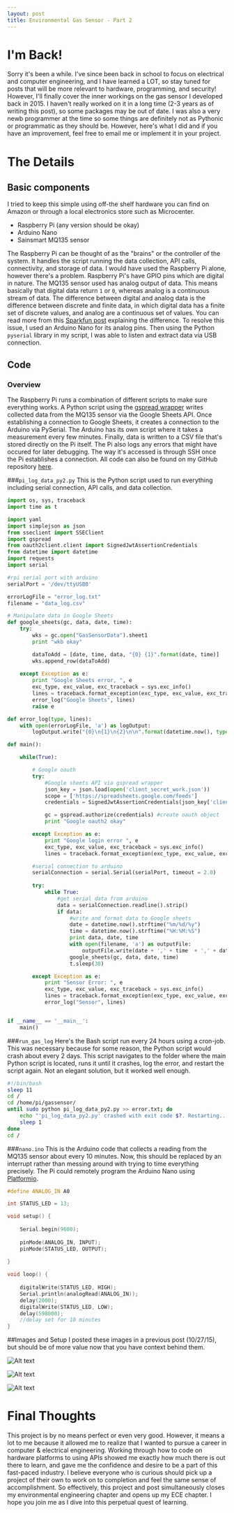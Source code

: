 ```yaml
---
layout: post
title: Environmental Gas Sensor - Part 2
---
```


# I'm Back!

Sorry it's been a while. I've since been back in school to focus on electrical and computer engineering, and I have learned a LOT, so stay tuned for posts that will be more relevant to hardware, programming, and security! However, I'll finally cover the inner workings on the gas sensor I developed back in 2015. I haven't really worked on it in a long time (2-3 years as of writing this post), so some packages may be out of date. I was also a very newb programmer at the time so some things are definitely not as Pythonic or programmatic as they should be. However, here's what I did and if you have an improvement, feel free to email me or implement it in your project.


# The Details
## Basic components

I tried to keep this simple using off-the shelf hardware you can find on Amazon or through a local electronics store such as Microcenter.

* Raspberry Pi (any version should be okay)
* Arduino Nano
* Sainsmart MQ135 sensor

The Raspberry Pi can be thought of as the "brains" or the controller of the system. It handles the script running the data collection, API calls, connectivity, and storage of data. I would have used the Raspberry Pi alone, however there's a problem. Raspberry Pi's have GPIO pins which are digital in nature. The MQ135 sensor used has analog output of data. This means basically that digital data return `1` or `0`, whereas analog is a continuous stream of data. The difference between digital and analog data is the difference between discrete and finite data, in which digital data has a finite set of discrete values, and analog are a continuous set of values. You can read more from this [Sparkfun post](https://learn.sparkfun.com/tutorials/analog-vs-digital) explaining the difference. To resolve this issue, I used an Arduino Nano for its analog pins. Then using the Python `pyserial` library in my script, I was able to listen and extract data via USB connection.


## Code
### Overview
The Raspberry Pi runs a combination of different scripts to make sure everything works. A Python script using the [gspread wrapper](https://github.com/burnash/gspread) writes collected data from the MQ135 sensor via the Google Sheets API. Once establishing a connection to Google Sheets, it creates a connection to the Arduino via PySerial. The Arduino has its own script where it takes a measurement every few minutes. Finally, data is written to a CSV file that's stored directly on the Pi itself. The Pi also logs any errors that might have occured for later debugging. The way it's accessed is through SSH once the Pi establishes a connection.
All code can also be found on my GitHub repository [here](https://github.com/quickbrownfox319/GasSensor).




###`pi_log_data_py2.py`
This is the Python script used to run everything including serial connection, API calls, and data collection.

```python
import os, sys, traceback
import time as t

import yaml
import simplejson as json
from sseclient import SSEClient
import gspread
from oauth2client.client import SignedJwtAssertionCredentials
from datetime import datetime
import requests
import serial

#rpi serial port with arduino
serialPort = '/dev/ttyUSB0'

errorLogFile = "error_log.txt"
filename = "data_log.csv"

# Manipulate data in Google Sheets
def google_sheets(gc, data, date, time):
    try:
        wks = gc.open("GasSensorData").sheet1
        print "wkb okay"

        dataToAdd = [date, time, data, "{0} {1}".format(date, time)]
        wks.append_row(dataToAdd)
    
    except Exception as e:
        print "Google Sheets error, ", e
        exc_type, exc_value, exc_traceback = sys.exc_info()
        lines = traceback.format_exception(exc_type, exc_value, exc_traceback)
        error_log("Google Sheets", lines)
        raise e

def error_log(type, lines):
    with open(errorLogFile, 'a') as logOutput:
        logOutput.write("{0}\n{1}\n{2}\n\n".format(datetime.now(), type, str(lines)))

def main():

    while(True):

        # Google oauth
        try:
            #Google sheets API via gspread wrapper
            json_key = json.load(open('client_secret_work.json'))
            scope = ['https://spreadsheets.google.com/feeds']
            credentials = SignedJwtAssertionCredentials(json_key['client_email'], bytes(json_key['private_key']), scope)

            gc = gspread.authorize(credentials) #create oauth object
            print "Google oauth2 okay"

        except Exception as e:
            print "Google login error ", e
            exc_type, exc_value, exc_traceback = sys.exc_info()
            lines = traceback.format_exception(exc_type, exc_value, exc_traceback)

        #serial connection to arduino
        serialConnection = serial.Serial(serialPort, timeout = 2.0)
        
        try:
            while True:
                #get serial data from arduino
                data = serialConnection.readline().strip()
                if data:
                    #write and format data to Google sheets
                    date = datetime.now().strftime("%m/%d/%y")
                    time = datetime.now().strftime("%H:%M:%S")
                    print data, date, time
                    with open(filename, 'a') as outputFile:
                        outputFile.write(date + ',' + time  + ',' + data + '\n')
                    google_sheets(gc, data, date, time)
                    t.sleep(30)

        except Exception as e:
            print "Sensor Error: ", e
            exc_type, exc_value, exc_traceback = sys.exc_info()
            lines = traceback.format_exception(exc_type, exc_value, exc_traceback)
            error_log("Sensor", lines)


if __name__ == '__main__':
    main()

```



###`run_gas_log`
Here's the Bash script run every 24 hours using a cron-job. This was necessary because for some reason, the Python script would crash about every 2 days. This script navigates to the folder where the main Python script is located, runs it until it crashes, log the error, and restart the script again. Not an elegant solution, but it worked well enough.

```bash
#!/bin/bash
sleep 11
cd /
cd /home/pi/gassensor/
until sudo python pi_log_data_py2.py >> error.txt; do
    echo "'pi_log_data_py2.py' crashed with exit code $?. Restarting..." >&2
    sleep 1
done
cd /
```



###`nano.ino`
This is the Arduino code that collects a reading from the MQ135 sensor about every 10 minutes. Now, this should be replaced by an interrupt rather than messing around with trying to time everything precisely. The Pi could remotely program the Arduino Nano using [Platformio](http://platformio.org/).


```C++
#define ANALOG_IN A0

int STATUS_LED = 13;

void setup() {
    
    Serial.begin(9600);
    
    pinMode(ANALOG_IN, INPUT);
    pinMode(STATUS_LED, OUTPUT);
    
}

void loop() {
    
    digitalWrite(STATUS_LED, HIGH);
    Serial.println(analogRead(ANALOG_IN));
    delay(2000);
    digitalWrite(STATUS_LED, LOW);
    delay(598000);
    //delay set for 10 minutes
}
```

##Images and Setup
I posted these images in a previous post (10/27/15), but should be of more value now that you have context behind them.

![Alt text](https://raw.githubusercontent.com/quickbrownfox319/quickbrownfox319.github.io/master/images/gasmonitor-pi.jpg "Raspberry Pi 2 controller")

![Alt text](https://raw.githubusercontent.com/quickbrownfox319/quickbrownfox319.github.io/master/images/gasmonitor-nano.jpg "Arduino Nano with MQ135 gas sensor")

![Alt text](https://raw.githubusercontent.com/quickbrownfox319/quickbrownfox319.github.io/master/images/gasmonitor-setup.jpg "Setup next to carbon filters")

# Final Thoughts
This project is by no means perfect or even very good. However, it means a lot to me because it allowed me to realize that I wanted to pursue a career in computer & electrical engineering. Working through how to code on hardware platforms to using APIs showed me exactly how much there is out there to learn, and gave me the confidence and desire to be a part of this fast-paced industry. I believe everyone who is curious should pick up a project of their own to work on to completion and feel the same sense of accomplishment. So effectively, this project and post simultaneously closes my environmental engineering chapter and opens up my ECE chapter. I hope you join me as I dive into this perpetual quest of learning.